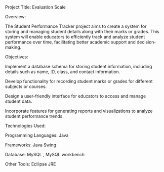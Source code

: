 Project Title: Evaluation Scale

Overview:

The Student Performance Tracker project aims to create a system for storing and managing student details along with their marks or grades. This system will enable educators to efficiently track and analyze student performance over time, facilitating better academic support and decision-making.

Objectives:

Implement a database schema for storing student information, including details such as name, ID, class, and contact information.

Develop functionality for recording  student marks or grades for different subjects or courses.

Design a user-friendly interface for educators to access and manage student data.

Incorporate features for generating reports and visualizations to analyze student performance trends.

Technologies Used:

Programming Languages: Java

Frameworks: Java Swing 

Database: MySQL , MySQL workbench

Other Tools: Ecllipse JRE

